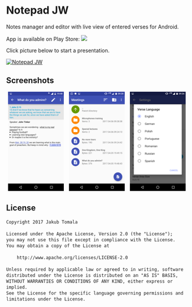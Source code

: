 Notepad JW
===

Notes manager and editor with live view of entered verses for Android.

App is available on Play Store:
<a href="https://play.google.com/store/apps/details?id=pl.bubson.notepadjw" target="_blank">
  <img src="https://upload.wikimedia.org/wikipedia/commons/c/cd/Get_it_on_Google_play.svg"/>
</a>

Click picture below to start a presentation.

[![Notepad JW](http://img.youtube.com/vi/NDm3OqG__ag/0.jpg)](https://youtu.be/NDm3OqG__ag "Notepad JW")

## Screenshots

<img alt="Notes Editor" src="screenshots/editor.png" width="30%" hspace="5" />
<img alt="Notes Manager" src="screenshots/manager.png" width="30%" hspace="5" />
<img alt="Settengs" src="screenshots/lang.png" width="30%" hspace="5" />

## License

    Copyright 2017 Jakub Tomala

    Licensed under the Apache License, Version 2.0 (the "License");
    you may not use this file except in compliance with the License.
    You may obtain a copy of the License at

        http://www.apache.org/licenses/LICENSE-2.0

    Unless required by applicable law or agreed to in writing, software
    distributed under the License is distributed on an "AS IS" BASIS,
    WITHOUT WARRANTIES OR CONDITIONS OF ANY KIND, either express or implied.
    See the License for the specific language governing permissions and
    limitations under the License.
